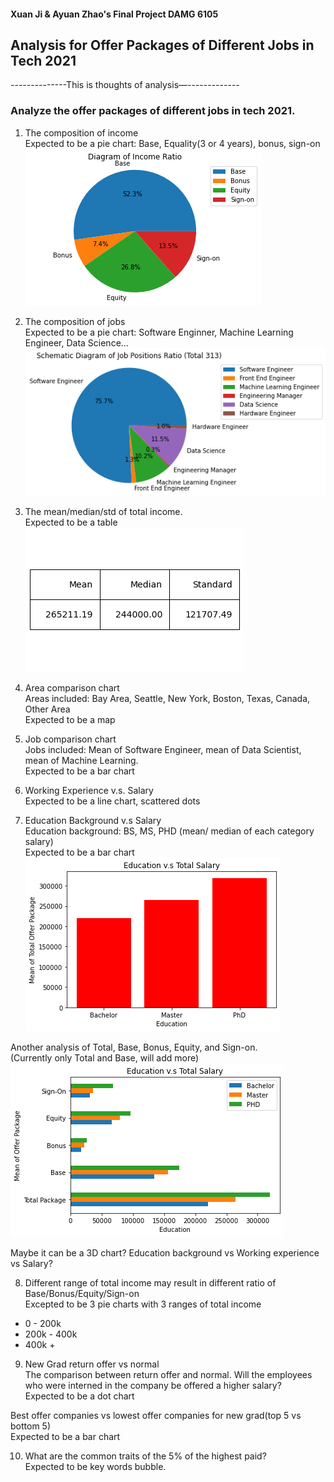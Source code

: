 #### Xuan Ji & Ayuan Zhao's Final Project DAMG 6105

## Analysis for Offer Packages of Different Jobs in Tech 2021


--------------This is thoughts of analysis—-------------

### Analyze the offer packages of different jobs in tech 2021.

1.  The composition of income <br>
Expected to be a pie chart:  Base, Equality(3 or 4 years), bonus, sign-on
![image](./figures/IncomeRatio.png)

2. The composition of jobs <br>
Expected to be a pie chart: Software Enginner, Machine Learning Engineer, Data Science...
![image](./figures/JobRatio.png)


3. The mean/median/std of total income. <br>
Expected to be a table 
![image](./figures/MeanMedianStd.png)


4. Area comparison chart <br>
Areas included: Bay Area, Seattle, New York, Boston, Texas, Canada, Other Area <br>
Expected to be a map


5. Job comparison chart <br>
Jobs included: Mean of Software Engineer, mean of Data Scientist, mean of Machine Learning. <br>
Expected to be a bar chart


6. Working Experience v.s. Salary <br>
Expected to be a line chart, scattered dots


7. Education Background v.s Salary<br>
Education background: BS, MS, PHD  (mean/ median of each category salary) <br>
Expected to be a bar chart
![image](./figures/EducationSalary1.png)

Another analysis of Total, Base, Bonus, Equity, and Sign-on. <br>
(Currently only Total and Base, will add more) <br>
![image](./figures/EducationSalary2.png)


Maybe it can be a 3D chart? Education background vs Working experience vs Salary? 


8. Different range of total income may result in different ratio of Base/Bonus/Equity/Sign-on <br>
Excepted to be 3 pie charts with 3 ranges of total income<br>
- 0 - 200k <br>
- 200k - 400k <br>
- 400k +


9. New Grad  return offer vs normal <br>
The comparison between return offer and normal. Will the employees who were interned in the company be offered a higher salary? <br>
Expected to be a dot chart


Best offer companies vs lowest offer companies for new grad(top 5 vs bottom 5) <br>
Expected to be a bar chart


10. What are the common traits of the 5% of the highest paid? <br>
Expected to be key words bubble.


